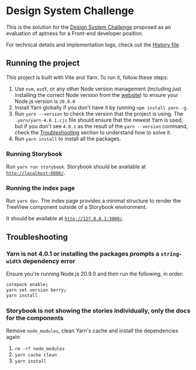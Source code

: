 # Design System Challenge

This is the solution for the [Design System Challenge](https://gist.github.com/andersonba/6b1d07348e7baaf282a27259996d6520) proposed as an evaluation of aptness for a Front-end developer position.

For technical details and implementation logs, check out the [History file](./HISTORY.md).

## Running the project

This project is built with Vite and Yarn. To run it, follow these steps:

1. Use `nvm`, `asdf`, or any other Node version management (including just installing the correct Node version from the [website](https://nodejs.org/en/download)) to ensure your Node.js version is `20.9.0`
2. Install Yarn globally if you don't have it by running `npm install yarn -g`.
3. Run `yarn --version` to check the version that the project is using. The `.yarn/yarn-4.0.1.cjs` file should ensure that the newest Yarn is used, but if you don't see `4.0.1` as the result of the `yarn --version` command, check the [Troubleshooting](#troubleshooting) section to understand how to solve it.
4. Run `yarn install` to install all the packages.

### Running Storybook

Run `yarn run storybook`. Storybook should be available at [`http://localhost:6006/`](http://localhost:6006/).

### Running the index page

Run `yarn dev`. The index page provides a minimal structure to render the TreeView component outside of a Storybook environment.

It should be available at [`http://127.0.0.1:3000/`](http://127.0.0.1:3000/).

## Troubleshooting

### Yarn is not 4.0.1 or installing the packages prompts a `string-width` dependency error

Ensure you're running Node.js 20.9.0 and then run the following, in order:

```bash
corepack enable;
yarn set version berry;
yarn install
```

### Storybook is not showing the stories individually, only the docs for the components

Remove `node_modules`, clean Yarn's cache and install the dependencies again:

1. `rm -rf node_modules`
2. `yarn cache clean`
3. `yarn install`